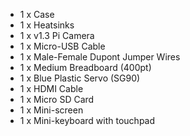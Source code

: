 * 1 x Case
* 1 x Heatsinks
* 1 x v1.3 Pi Camera
* 1 x Micro-USB Cable
* 1 x Male-Female Dupont Jumper Wires
* 1 x Medium Breadboard (400pt)
* 1 x Blue Plastic Servo (SG90)
* 1 x HDMI Cable
* 1 x Micro SD Card
* 1 x Mini-screen
* 1 x Mini-keyboard with touchpad
